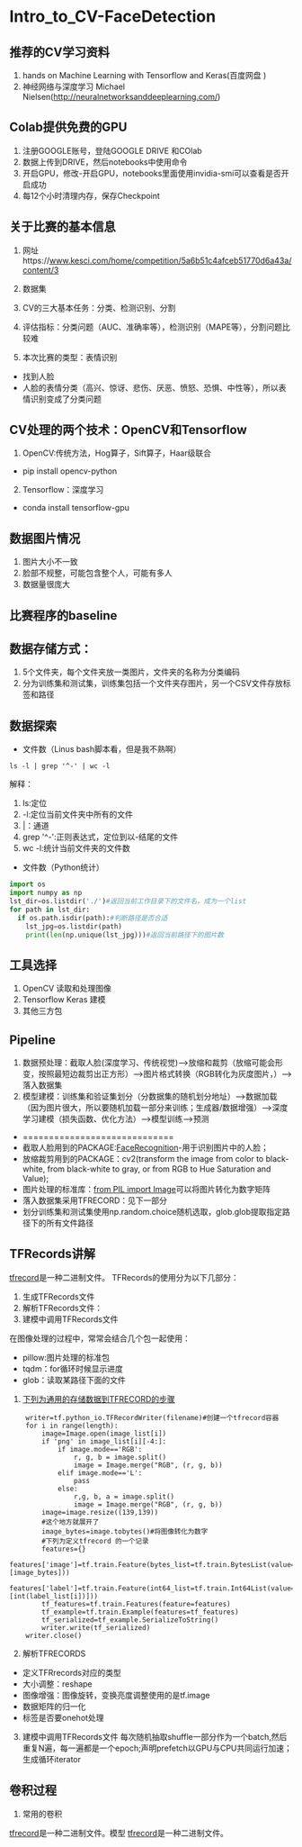 # Intro_to_CV-FaceDetection

## 推荐的CV学习资料
1. hands on Machine Learning with Tensorflow and Keras(百度网盘 )
2. 神经网络与深度学习 Michael Nielsen(http://neuralnetworksanddeeplearning.com/)

## Colab提供免费的GPU
1. 注册GOOGLE账号，登陆GOOGLE DRIVE 和COlab
2. 数据上传到DRIVE，然后notebooks中使用命令
3. 开启GPU，修改-开启GPU，notebooks里面使用invidia-smi可以查看是否开启成功
4. 每12个小时清理内存，保存Checkpoint

## 关于比赛的基本信息
1. 网址https://www.kesci.com/home/competition/5a6b51c4afceb51770d6a43a/content/3
2. 数据集

3. CV的三大基本任务：分类、检测识别、分割
4. 评估指标：分类问题（AUC、准确率等），检测识别（MAPE等），分割问题比较难

5. 本次比赛的类型：表情识别
- 找到人脸
- 人脸的表情分类（高兴、惊讶、悲伤、厌恶、愤怒、恐惧、中性等），所以表情识别变成了分类问题

## CV处理的两个技术：OpenCV和Tensorflow
1. OpenCV:传统方法，Hog算子，Sift算子，Haar级联合
- pip install opencv-python
2. Tensorflow：深度学习
- conda install tensorflow-gpu

## 数据图片情况
1. 图片大小不一致
2. 脸部不规整，可能包含整个人，可能有多人
3. 数据量很庞大

## 比赛程序的baseline

## 数据存储方式：
1. 5个文件夹，每个文件夹放一类图片，文件夹的名称为分类编码
2. 分为训练集和测试集，训练集包括一个文件夹存图片，另一个CSV文件存放标签和路径

## 数据探索
- 文件数（Linus bash脚本看，但是我不熟啊）
```
ls -l | grep '^-' | wc -l
```
解释：
1. ls:定位
2. -l:定位当前文件夹中所有的文件
3. |：通道
4. grep '^-':正则表达式，定位到以-结尾的文件
5. wc -l:统计当前文件夹的文件数
- 文件数（Python统计）
```python
import os
import numpy as np
lst_dir=os.listdir('./')#返回当前工作目录下的文件名，成为一个list
for path in lst_dir:
  if os.path.isdir(path):#判断路径是否合适
    lst_jpg=os.listdir(path)
    print(len(np.unique(lst_jpg)))#返回当前路径下的图片数
```
## 工具选择
1. OpenCV 读取和处理图像
2. Tensorflow Keras 建模
3. 其他三方包

## Pipeline
1. 数据预处理：截取人脸(深度学习、传统视觉)-->放缩和裁剪（放缩可能会形变，按照最短边裁剪出正方形）-->图片格式转换（RGB转化为灰度图片，）-->落入数据集
2. 模型建模：训练集和验证集划分（分数据集的随机划分地址）-->数据加载（因为图片很大，所以要随机加载一部分来训练；生成器/数据增强）-->深度学习建模（损失函数、优化方法）-->模型训练-->预测
- =============================
- 截取人脸用到的PACKAGE:[FaceRecognition](https://github.com/ageitgey/face_recognition)-用于识别图片中的人脸；
- 放缩裁剪用到的PACKAGE：cv2(transform the image from color to black-white, from black-white to gray, or from RGB to Hue Saturation and Value);
- 图片处理的标准库：[from PIL import Image](https://pillow.readthedocs.io/en/stable/reference/Image.html)可以将图片转化为数字矩阵
- 落入数据集采用TFRECORD：见下一部分
- 划分训练集和测试集使用np.random.choice随机选取，glob.glob提取指定路径下的所有文件路径


## TFRecords讲解
[tfrecord](https://blog.csdn.net/chengshuhao1991/article/details/78656724?utm_medium=distribute.pc_relevant.none-task-blog-searchFromBaidu-1.not_use_machine_learn_pai&depth_1-utm_source=distribute.pc_relevant.none-task-blog-searchFromBaidu-1.not_use_machine_learn_pai)是一种二进制文件。
TFRecords的使用分为以下几部分：
1. 生成TFRecords文件
2. 解析TFRecords文件：
3. 建模中调用TFRecords文件

在图像处理的过程中，常常会结合几个包一起使用：
- pillow:图片处理的标准包
- tqdm：for循环时候显示进度
- glob：读取某路径下面的文件

1. [下列为通用的存储数据到TFRECORD的步骤](https://blog.csdn.net/qq_16234613/article/details/91493224)
```
    writer=tf.python_io.TFRecordWriter(filename)#创建一个tfrecord容器
    for i in range(length):
        image=Image.open(image_list[i])
        if 'png' in image_list[i][-4:]:
            if image.mode=='RGB':
                r, g, b = image.split()
                image = Image.merge("RGB", (r, g, b))
            elif image.mode=='L':
                pass
            else:
                r,g, b, a = image.split()
                image = Image.merge("RGB", (r, g, b))
        image=image.resize((139,139))
        #这个地方就展开了
        image_bytes=image.tobytes()#将图像转化为数字
        #下列为定义tfrecord 的一个记录
        features={}
        features['image']=tf.train.Feature(bytes_list=tf.train.BytesList(value=[image_bytes]))
        features['label']=tf.train.Feature(int64_list=tf.train.Int64List(value=[int(label_list[i])]))
        tf_features=tf.train.Features(feature=features)
        tf_example=tf.train.Example(features=tf_features)
        tf_serialized=tf_example.SerializeToString()
        writer.write(tf_serialized)
    writer.close()
```

2. 解析TFRECORDS
- 定义TFRrecords对应的类型
- 大小调整：reshape
- 图像增强：图像旋转，变换亮度调整使用的是tf.image
- 数据矩阵的归一化
- 标签是否要onehot处理

3. 建模中调用TFRecords文件
每次随机抽取shuffle一部分作为一个batch,然后重复N遍，每一遍都是一个epoch;声明prefetch以GPU与CPU共同运行加速；生成循环iterator

## 卷积过程
1. 常用的卷积

[tfrecord](https://blog.csdn.net/chengshuhao1991/article/details/78656724?utm_medium=distribute.pc_relevant.none-task-blog-searchFromBaidu-1.not_use_machine_learn_pai&depth_1-utm_source=distribute.pc_relevant.none-task-blog-searchFromBaidu-1.not_use_machine_learn_pai)是一种二进制文件。模型
[tfrecord](https://blog.csdn.net/chengshuhao1991/article/details/78656724?utm_medium=distribute.pc_relevant.none-task-blog-searchFromBaidu-1.not_use_machine_learn_pai&depth_1-utm_source=distribute.pc_relevant.none-task-blog-searchFromBaidu-1.not_use_machine_learn_pai)是一种二进制文件。
